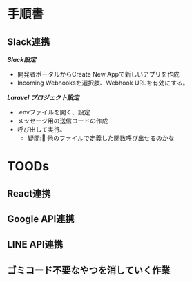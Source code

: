 # 手順書

## Slack連携

***Slack設定***

- 開発者ポータルからCreate New Appで新しいアプリを作成
- Incoming Webhooksを選択肢、Webhook URLを有効にする。

***Laravel プロジェクト設定***
- .envファイルを開く、設定
- メッセージ用の送信コードの作成
- 呼び出して実行。
  - 疑問:🤔 他のファイルで定義した関数呼び出せるのかな
 

# TOODs

## React連携

## Google API連携

## LINE API連携

## ゴミコード不要なやつを消していく作業